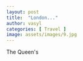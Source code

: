 ```yaml
---
layout: post
title:  "London..."
author: vasyl
categories: [ Travel ]
image: assets/images/9.jpg
---
```


The Queen's 
